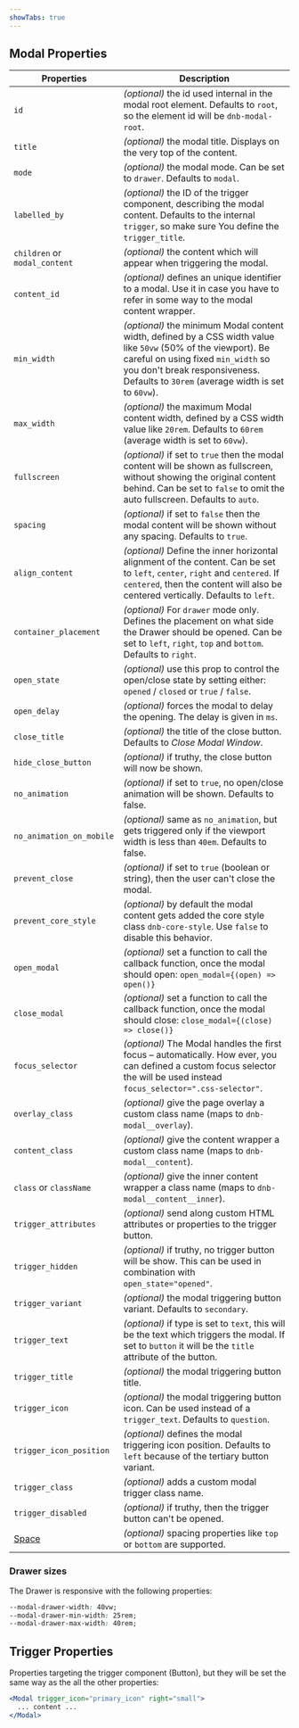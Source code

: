 ```yaml
---
showTabs: true
---
```


## Modal Properties

| Properties                                  | Description                                                                                                                                                                                                                                  |
| ------------------------------------------- | -------------------------------------------------------------------------------------------------------------------------------------------------------------------------------------------------------------------------------------------- |
| `id`                                        | _(optional)_ the id used internal in the modal root element. Defaults to `root`, so the element id will be `dnb-modal-root`.                                                                                                                 |
| `title`                                     | _(optional)_ the modal title. Displays on the very top of the content.                                                                                                                                                                       |
| `mode`                                      | _(optional)_ the modal mode. Can be set to `drawer`. Defaults to `modal`.                                                                                                                                                                    |
| `labelled_by`                               | _(optional)_ the ID of the trigger component, describing the modal content. Defaults to the internal `trigger`, so make sure You define the `trigger_title`.                                                                                 |
| `children` or `modal_content`               | _(optional)_ the content which will appear when triggering the modal.                                                                                                                                                                        |
| `content_id`                                | _(optional)_ defines an unique identifier to a modal. Use it in case you have to refer in some way to the modal content wrapper.                                                                                                             |
| `min_width`                                 | _(optional)_ the minimum Modal content width, defined by a CSS width value like `50vw` (50% of the viewport). Be careful on using fixed `min_width` so you don't break responsiveness. Defaults to `30rem` (average width is set to `60vw`). |
| `max_width`                                 | _(optional)_ the maximum Modal content width, defined by a CSS width value like `20rem`. Defaults to `60rem` (average width is set to `60vw`).                                                                                               |
| `fullscreen`                                | _(optional)_ if set to `true` then the modal content will be shown as fullscreen, without showing the original content behind. Can be set to `false` to omit the auto fullscreen. Defaults to `auto`.                                        |
| `spacing`                                   | _(optional)_ if set to `false` then the modal content will be shown without any spacing. Defaults to `true`.                                                                                                                                 |
| `align_content`                             | _(optional)_ Define the inner horizontal alignment of the content. Can be set to `left`, `center`, `right` and `centered`. If `centered`, then the content will also be centered vertically. Defaults to `left`.                             |
| `container_placement`                       | _(optional)_ For `drawer` mode only. Defines the placement on what side the Drawer should be opened. Can be set to `left`, `right`, `top` and `bottom`. Defaults to `right`.                                                                 |
| `open_state`                                | _(optional)_ use this prop to control the open/close state by setting either: `opened` / `closed` or `true` / `false`.                                                                                                                       |
| `open_delay`                                | _(optional)_ forces the modal to delay the opening. The delay is given in `ms`.                                                                                                                                                              |
| `close_title`                               | _(optional)_ the title of the close button. Defaults to _Close Modal Window_.                                                                                                                                                                |
| `hide_close_button`                         | _(optional)_ if truthy, the close button will now be shown.                                                                                                                                                                                  |
| `no_animation`                              | _(optional)_ if set to `true`, no open/close animation will be shown. Defaults to false.                                                                                                                                                     |
| `no_animation_on_mobile`                    | _(optional)_ same as `no_animation`, but gets triggered only if the viewport width is less than `40em`. Defaults to false.                                                                                                                   |
| `prevent_close`                             | _(optional)_ if set to `true` (boolean or string), then the user can't close the modal.                                                                                                                                                      |
| `prevent_core_style`                        | _(optional)_ by default the modal content gets added the core style class `dnb-core-style`. Use `false` to disable this behavior.                                                                                                            |
| `open_modal`                                | _(optional)_ set a function to call the callback function, once the modal should open: `open_modal={(open) => open()}`                                                                                                                       |
| `close_modal`                               | _(optional)_ set a function to call the callback function, once the modal should close: `close_modal={(close) => close()}`                                                                                                                   |
| `focus_selector`                            | _(optional)_ The Modal handles the first focus – automatically. How ever, you can defined a custom focus selector the will be used instead `focus_selector=".css-selector"`.                                                                 |
| `overlay_class`                             | _(optional)_ give the page overlay a custom class name (maps to `dnb-modal__overlay`).                                                                                                                                                       |
| `content_class`                             | _(optional)_ give the content wrapper a custom class name (maps to `dnb-modal__content`).                                                                                                                                                    |
| `class` or `className`                      | _(optional)_ give the inner content wrapper a class name (maps to `dnb-modal__content__inner`).                                                                                                                                              |
| `trigger_attributes`                        | _(optional)_ send along custom HTML attributes or properties to the trigger button.                                                                                                                                                          |
| `trigger_hidden`                            | _(optional)_ if truthy, no trigger button will be show. This can be used in combination with `open_state="opened"`.                                                                                                                          |
| `trigger_variant`                           | _(optional)_ the modal triggering button variant. Defaults to `secondary`.                                                                                                                                                                   |
| `trigger_text`                              | _(optional)_ if type is set to `text`, this will be the text which triggers the modal. If set to `button` it will be the `title` attribute of the button.                                                                                    |
| `trigger_title`                             | _(optional)_ the modal triggering button title.                                                                                                                                                                                              |
| `trigger_icon`                              | _(optional)_ the modal triggering button icon. Can be used instead of a `trigger_text`. Defaults to `question`.                                                                                                                              |
| `trigger_icon_position`                     | _(optional)_ defines the modal triggering icon position. Defaults to `left` because of the tertiary button variant.                                                                                                                          |
| `trigger_class`                             | _(optional)_ adds a custom modal trigger class name.                                                                                                                                                                                         |
| `trigger_disabled`                          | _(optional)_ if truthy, then the trigger button can't be opened.                                                                                                                                                                             |
| [Space](/uilib/components/space/properties) | _(optional)_ spacing properties like `top` or `bottom` are supported.                                                                                                                                                                        |

### Drawer sizes

The Drawer is responsive with the following properties:

```css
--modal-drawer-width: 40vw;
--modal-drawer-min-width: 25rem;
--modal-drawer-max-width: 40rem;
```

## Trigger Properties

Properties targeting the trigger component (Button), but they will be set the same way as the all the other properties:

```jsx
<Modal trigger_icon="primary_icon" right="small">
  ... content ...
</Modal>
```
